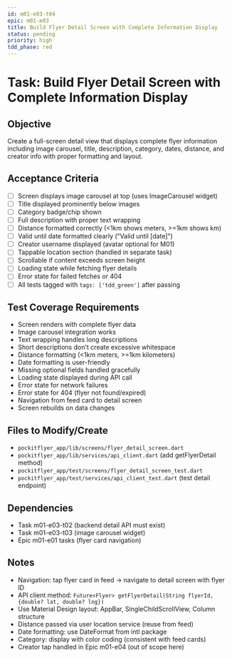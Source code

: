 ```yaml
---
id: m01-e03-t04
epic: m01-e03
title: Build Flyer Detail Screen with Complete Information Display
status: pending
priority: high
tdd_phase: red
---
```


# Task: Build Flyer Detail Screen with Complete Information Display

## Objective
Create a full-screen detail view that displays complete flyer information including image carousel, title, description, category, dates, distance, and creator info with proper formatting and layout.

## Acceptance Criteria
- [ ] Screen displays image carousel at top (uses ImageCarousel widget)
- [ ] Title displayed prominently below images
- [ ] Category badge/chip shown
- [ ] Full description with proper text wrapping
- [ ] Distance formatted correctly (<1km shows meters, >=1km shows km)
- [ ] Valid until date formatted clearly ("Valid until [date]")
- [ ] Creator username displayed (avatar optional for M01)
- [ ] Tappable location section (handled in separate task)
- [ ] Scrollable if content exceeds screen height
- [ ] Loading state while fetching flyer details
- [ ] Error state for failed fetches or 404
- [ ] All tests tagged with `tags: ['tdd_green']` after passing

## Test Coverage Requirements
- Screen renders with complete flyer data
- Image carousel integration works
- Text wrapping handles long descriptions
- Short descriptions don't create excessive whitespace
- Distance formatting (<1km meters, >=1km kilometers)
- Date formatting is user-friendly
- Missing optional fields handled gracefully
- Loading state displayed during API call
- Error state for network failures
- Error state for 404 (flyer not found/expired)
- Navigation from feed card to detail screen
- Screen rebuilds on data changes

## Files to Modify/Create
- `pockitflyer_app/lib/screens/flyer_detail_screen.dart`
- `pockitflyer_app/lib/services/api_client.dart` (add getFlyerDetail method)
- `pockitflyer_app/test/screens/flyer_detail_screen_test.dart`
- `pockitflyer_app/test/services/api_client_test.dart` (test detail endpoint)

## Dependencies
- Task m01-e03-t02 (backend detail API must exist)
- Task m01-e03-t03 (image carousel widget)
- Epic m01-e01 tasks (flyer card navigation)

## Notes
- Navigation: tap flyer card in feed → navigate to detail screen with flyer ID
- API client method: `Future<Flyer> getFlyerDetail(String flyerId, {double? lat, double? lng})`
- Use Material Design layout: AppBar, SingleChildScrollView, Column structure
- Distance passed via user location service (reuse from feed)
- Date formatting: use DateFormat from intl package
- Category: display with color coding (consistent with feed cards)
- Creator tap handled in Epic m01-e04 (out of scope here)
